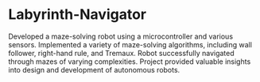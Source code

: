 # Labyrinth-Navigator
Developed a maze-solving robot using a microcontroller and various sensors. Implemented a variety of maze-solving algorithms, including wall follower, right-hand rule, and Tremaux. Robot successfully navigated through mazes of varying complexities. Project provided valuable insights into design and development of autonomous robots.
